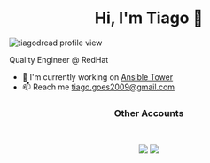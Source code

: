 <h1 align="center">Hi, I'm Tiago 👋</h1>
<p align="left"> <img src="https://komarev.com/ghpvc/?username=tiagodread" alt="tiagodread profile view" /> </p>


Quality Engineer @ RedHat

- 🏢  I'm currently working on [Ansible Tower](https://www.ansible.com/)
- 📫  Reach me [tiago.goes2009@gmail.com](mailto:tiago.goes2009@gmail.com)


<h3 align="center"> Other Accounts</h3>
<br />
<p align="center">
<a href="https://www.linkedin.com/in/tiagogs/"><img src="https://img.shields.io/badge/linkedin-%230077B5.svg?&style=for-the-badge&logo=linkedin&logoColor=white"/></a>
<a href="https://www.instagram.com/tiagodread/"><img src="https://img.shields.io/badge/instagram-%23E4405F.svg?&style=for-the-badge&logo=instagram&logoColor=white"/></a>
